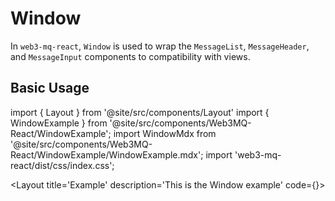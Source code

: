 # Window
In `web3-mq-react`, `Window` is used to wrap the `MessageList`, `MessageHeader`, and `MessageInput` components to compatibility with views.

## Basic Usage

import { Layout } from '@site/src/components/Layout'
import { WindowExample } from '@site/src/components/Web3MQ-React/WindowExample';
import WindowMdx from '@site/src/components/Web3MQ-React/WindowExample/WindowExample.mdx';
import 'web3-mq-react/dist/css/index.css';

<Layout
title='Example'
description='This is the Window example'
code={<WindowMdx />}>
<WindowExample />
</Layout>